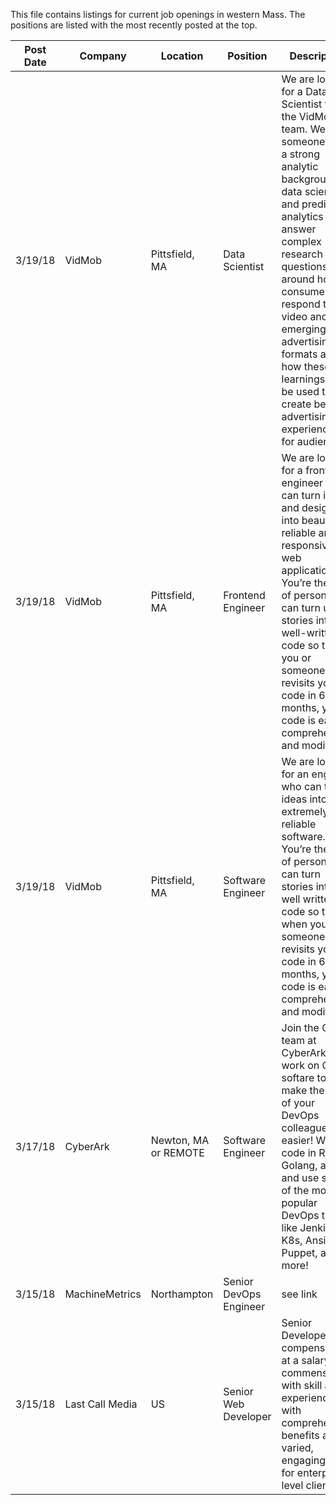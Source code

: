 This file contains listings for current job openings in western Mass. The positions are listed with the most recently posted at the top.

|Post Date|Company|Location|Position|Description|External Link(s)|
|---------|-------|--------|--------|-----------|----------------|
|3/19/18|VidMob|Pittsfield, MA|Data Scientist|We are looking for a Data Scientist to join the VidMob team. We seek someone with a strong analytic background in data science and predictive analytics to answer complex research questions around how consumers respond to video and emerging advertising formats and how these learnings can be used to create better advertising experiences for audiences.|https://www.vidmob.com/data-scientist/|
|3/19/18|VidMob|Pittsfield, MA|Frontend Engineer|We are looking for a frontend engineer who can turn ideas and designs into beautiful, reliable and responsive web applications. You’re the type of person who can turn user stories into well-written code so that as you or someone else revisits your code in 6 months, your code is easy to comprehend and modify.|https://www.vidmob.com/frontend-engineer/|
|3/19/18|VidMob|Pittsfield, MA|Software Engineer|We are looking for an engineer who can turn ideas into extremely reliable software. You’re the type of person who can turn stories into well written code so that when you or someone else revisits your code in 6 months, your code is easy to comprehend and modify.|https://www.vidmob.com/software-engineer/|
|3/17/18|CyberArk|Newton, MA or REMOTE|Software Engineer|Join the Conjur team at CyberArk and work on OSS softare to help make the lives of your DevOps colleagues easier! We code in Ruby, Golang, and JS and use some of the most popular DevOps tools, like Jenkins, K8s, Ansible, Puppet, and more!|conjur.org, [our hiring puzzle](conjur-dev-puzzle-website.herokuapp.com)|
|3/15/18|MachineMetrics|Northampton|Senior DevOps Engineer|see link|https://www.machinemetrics.com/careers|
|3/15/18|Last Call Media|US|Senior Web Developer|Senior Developers are compensated at a salary commensurate with skill and experience, with comprehensive benefits and varied, engaging work for enterprise-level clients.|https://lastcallmedia.com/careers|
